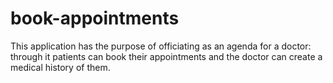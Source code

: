 # book-appointments
This application has the purpose of officiating as an agenda for a doctor: through it patients can book their appointments and the doctor can create a medical history of them.
